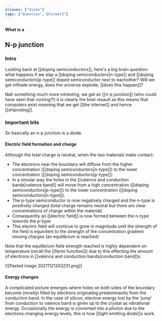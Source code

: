 ```yaml
---
aliases: ["diode"]
tags: ["Question","QFormat3"]
---
```


#### What is a
## N-p junction
### Intro
Looking back at [[doping semiconductors]], here's a big brain question: what happens if we slap a [[doping semiconductors|n-type]] and [[doping semiconductors|p-type]] doped semiconductor next to eachother? Will we get infinate energy, does the universe explode, [[does this happen]]?

Nah something much more intresting, we get an [[n-p junction]] (who could have seen that coming?!) it is clearly the best resault as this means that computers exist meaning that we get [[the internet]] and hence [[shiposting]].

### Important bits
So basically an n-p junction is a diode.

#### Electric field formation and charge
Although the total charge is neutral, when the two materials make contact:
- The electrons near the boundary will diffuse from the higher concentration ([[doping semiconductors|n-type]]) to the lower concentration ([[doping semiconductors|p-type]])
- In a simular way the holes in the [[valence and conduction bands|valence band]] will move from a high concentration ([[doping semiconductors|p-type]]) to the lower concentration ([[doping semiconductors|n-type]]).
-  The p-type semiconductor is now negatively charged and the n-type is positively charged (total charge remains neutral but there are clear concentrations of charge within the material)
-  Consequently an [[electric field]] is now formed between the n-type towords the p-type
-  This electric field will continue to grow in magnitude until the strength of the field is equivilent to the strength of the concentration gradient moving charges (an equilibrium is reached)

Note that the equilibrium field strength reached is highly dependent on temperature (recall the [[fermi function]]) due to this effecting the amount of electrons in [[valence and conduction bands|conduction band]]s. 

![[Pasted image 20211121203231.png]]

#### Energy changes
A complicated picture emerges where holes on both sides of the boundary become (mostly) filled by electrons originating predominantly from the conduction band.  In the 
case of silicon, electron energy lost by the ‘jump’ from conduction to valence band is given up to the crystal as vibrational energy. 
Occasionally the energy is converted into a photon due to the electrons changing energy levels, this is how [[light emitting diode]]s work.

